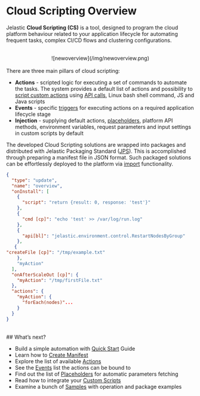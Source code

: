 # Cloud Scripting Overview
Jelastic <b>Cloud Scripting (CS)</b> is a tool, designed to program the cloud platform behaviour related to your application lifecycle for automating frequent tasks, complex CI/CD flows and clustering configurations.                                                                           
<br>
<center>![newoverview](/img/newoverview.png)</center>
<br>
There are three main pillars of cloud scripting:                      
<br>
<ul><li><b>Actions</b> - scripted logic for executing a set of commands to automate the tasks. The system provides a default list of actions and possibility to <a href="http://docs.cloudscripting.com/creating-templates/writing-scripts/" target="_blank">script custom actions</a> using <a href="https://docs.jelastic.com/api/" target="_blank">API calls</a>, Linux bash shell command, JS and Java scripts</li>                
             
<li><b>Events</b> - specific <a href="http://docs.cloudscripting.com/reference/events/">triggers</a> for executing actions on a required application lifecycle stage</li>                              
                         
<li><b>Injection</b> - supplying default actions, <a href="http://docs.cloudscripting.com/reference/placeholders/" target="_blank">placeholders</a>, platform API methods, environment variables, request parameters and input settings in custom scripts by default</li></ul>                                  
  
The developed Cloud Scripting solutions are wrapped into packages and distributed with Jelastic Packaging Standard (<a href="https://docs.jelastic.com/jps" target="_blank">JPS</a>). This is accomplished through preparing a manifest file in JSON format. Such packaged solutions can be effortlessly deployed to the platform via <a href="https://docs.jelastic.com/environment-import" target="_blank">import</a> functionality.         
    
```json
{
  "type": "update",
  "name": "overview",
  "onInstall": [
    {
      "script": "return {result: 0, response: 'test'}"
    },
    {
      "cmd [cp]": "echo 'test' >> /var/log/run.log"
    },
    {
      "api[bl]": "jelastic.environment.control.RestartNodesByGroup"
    },
   {
"createFile [cp]": "/tmp/example.txt"
    },
    "myAction"
  ],
  "onAfterScaleOut [cp]": {
    "myAction": "/tmp/firstFile.txt"
  },
  "actions": {
    "myAction": {
      "forEach(nodes)"...
    }
  }
}
```
<br>
## What’s next?

- Build a simple automation with <a href="http://docs.cloudscripting.com/quick-start/" target="_blank">Quick Start</a> Guide                               
- Learn how to <a href="http://docs.cloudscripting.com/creating-templates/basic-configs/" target="_blank">Create Manifest</a>   
- Explore the list of available <a href="http://docs.cloudscripting.com/reference/actions/" target="_blank">Actions</a>    
- See the <a href="http://docs.cloudscripting.com/reference/events/" target="_blank">Events</a> list the actions can be bound to    
- Find out the list of <a href="http://docs.cloudscripting.com/reference/placeholders/" target="_blank">Placeholders</a> for automatic parameters fetching  
- Read how to integrate your <a href="http://docs.cloudscripting.com/creating-templates/custom-scripts/" target="_blank">Custom Scripts</a>         
- Examine a bunch of <a href="http://docs.cloudscripting.com/samples/" target="_blank">Samples</a> with operation and package examples                                                   
